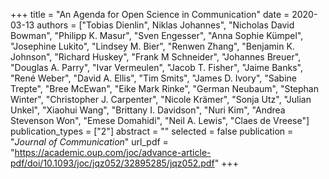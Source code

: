 +++
title = "An Agenda for Open Science in Communication"
date = 2020-03-13
authors = ["Tobias Dienlin", Niklas Johannes", "Nicholas David Bowman", "Philipp K. Masur", "Sven Engesser", "Anna Sophie Kümpel", "Josephine Lukito", "Lindsey M. Bier", "Renwen Zhang", "Benjamin K. Johnson", "Richard Huskey", "Frank M Schneider", "Johannes Breuer", "Douglas A. Parry", "Ivar Vermeulen", "Jacob T. Fisher", 
"Jaime Banks", "René Weber", "David A. Ellis", "Tim Smits", "James D. Ivory", "Sabine Trepte", "Bree McEwan", "Eike Mark Rinke", "German Neubaum", "Stephan Winter", "Christopher J. Carpenter", "Nicole Krämer", "Sonja Utz", "Julian Unkel", "Xiaohui Wang", "Brittany I. Davidson", "Nuri Kim", "Andrea Stevenson Won", "Emese Domahidi", "Neil A. Lewis", "Claes de Vreese"]
publication_types = ["2"]
abstract = ""
selected = false
publication = "*Journal of Communication*"
url_pdf = "https://academic.oup.com/joc/advance-article-pdf/doi/10.1093/joc/jqz052/32895285/jqz052.pdf"
+++